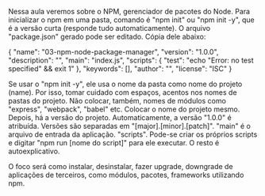 Nessa aula veremos sobre o NPM, gerenciador de pacotes do Node. Para inicializar o npm em uma pasta, comando é "npm init" ou "npm init -y", que é a versão curta (responde tudo automaticamente). O arquivo "package.json" gerado pode ser editado. Cópia dele abaixo:

{
  "name": "03-npm-node-package-manager",
  "version": "1.0.0",
  "description": "",
  "main": "index.js",
  "scripts": {
    "test": "echo \"Error: no test specified\" && exit 1"
  },
  "keywords": [],
  "author": "",
  "license": "ISC"
}


Se usar o "npm init -y", ele usa o nome da pasta como nome do projeto (name). Por isso, tomar cuidado com espaços, acentos nos nomes de pastas do projeto. Não colocar, também, nomes de módulos como "express", "webpack", "babel" etc. Colocar o nome do projeto mesmo.
Depois, há a versão do projeto. Automaticamente, a versão "1.0.0" é atribuída. Versões são separadas em "[major].[minor].[patch]".
"main" é o arquivo de entrada da aplicação.
"scripts". Pode-se criar os próprios scripts e digitar "npm run [nome do script]" para ele executar.
O resto é autoexplicativo.

O foco será como instalar, desinstalar, fazer upgrade, downgrade de aplicações de terceiros, como módulos, pacotes, frameworks utilizando npm.